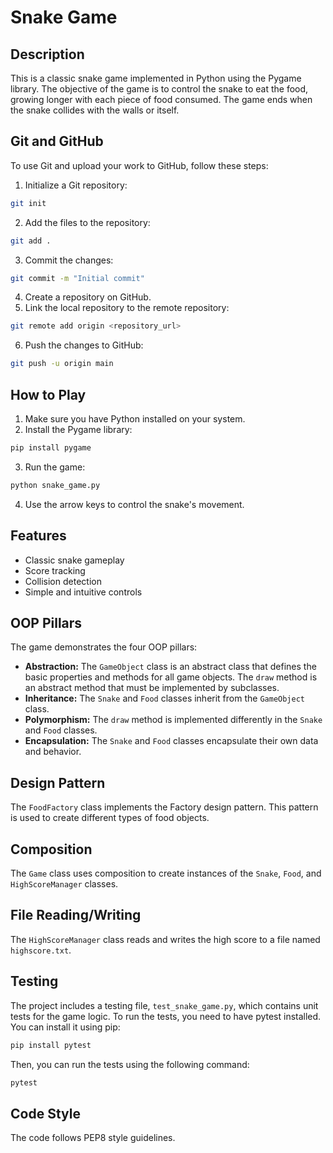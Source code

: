 # Snake Game

## Description

This is a classic snake game implemented in Python using the Pygame library. The objective of the game is to control the snake to eat the food, growing longer with each piece of food consumed. The game ends when the snake collides with the walls or itself.

## Git and GitHub

To use Git and upload your work to GitHub, follow these steps:

1.  Initialize a Git repository:
```bash
git init
```
2.  Add the files to the repository:
```bash
git add .
```
3.  Commit the changes:
```bash
git commit -m "Initial commit"
```
4.  Create a repository on GitHub.
5.  Link the local repository to the remote repository:
```bash
git remote add origin <repository_url>
```
6.  Push the changes to GitHub:
```bash
git push -u origin main
```

## How to Play

1.  Make sure you have Python installed on your system.
2.  Install the Pygame library: 
```bash
pip install pygame
```
3.  Run the game: 
```bash
python snake_game.py
```
4.  Use the arrow keys to control the snake's movement.

## Features

*   Classic snake gameplay
*   Score tracking
*   Collision detection
*   Simple and intuitive controls

## OOP Pillars

The game demonstrates the four OOP pillars:

*   **Abstraction:** The `GameObject` class is an abstract class that defines the basic properties and methods for all game objects. The `draw` method is an abstract method that must be implemented by subclasses.
*   **Inheritance:** The `Snake` and `Food` classes inherit from the `GameObject` class.
*   **Polymorphism:** The `draw` method is implemented differently in the `Snake` and `Food` classes.
*   **Encapsulation:** The `Snake` and `Food` classes encapsulate their own data and behavior.

## Design Pattern

The `FoodFactory` class implements the Factory design pattern. This pattern is used to create different types of food objects.

## Composition

The `Game` class uses composition to create instances of the `Snake`, `Food`, and `HighScoreManager` classes.

## File Reading/Writing

The `HighScoreManager` class reads and writes the high score to a file named `highscore.txt`.

## Testing

The project includes a testing file, `test_snake_game.py`, which contains unit tests for the game logic. To run the tests, you need to have pytest installed. You can install it using pip:

```bash
pip install pytest
```

Then, you can run the tests using the following command:

```bash
pytest
```

## Code Style

The code follows PEP8 style guidelines.
